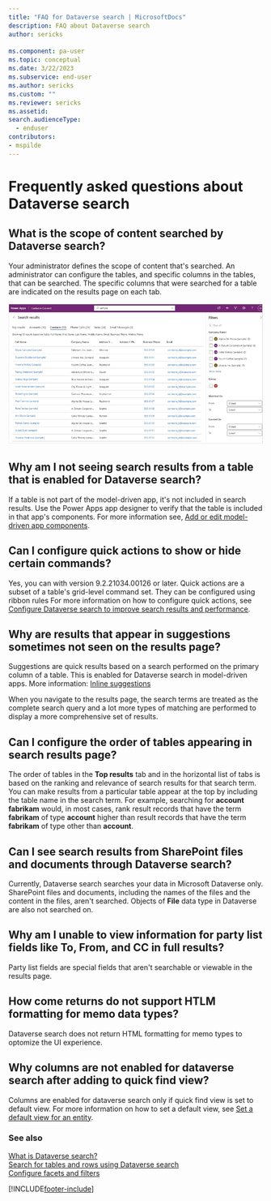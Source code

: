```yaml
---
title: "FAQ for Dataverse search | MicrosoftDocs"
description: FAQ about Dataverse search
author: sericks

ms.component: pa-user
ms.topic: conceptual
ms.date: 3/22/2023
ms.subservice: end-user
ms.author: sericks
ms.custom: ""
ms.reviewer: sericks
ms.assetid: 
search.audienceType: 
  - enduser
contributors:
- mspilde
---
```


# Frequently asked questions about Dataverse search

## What is the scope of content searched by Dataverse search?

Your administrator defines the scope of content that's searched. An administrator can configure the tables, and specific columns in the tables, that can be searched. The specific columns that were searched for a table are indicated on the results page on each tab.

![An example of search results on the Contacts tab.](media/search-faq-1.png "An example of search results on the Contacts tab") 

## Why am I not seeing search results from a table that is enabled for Dataverse search?

If a table is not part of the model-driven app, it's not included in search results. Use the Power Apps app designer to verify that the table is included in that app's components. For more information see, [Add or edit model-driven app components](../maker/model-driven-apps/add-edit-app-components.md#add-a-component).


## Can I configure quick actions to show or hide certain commands?
Yes, you can with version 9.2.21034.00126 or later. Quick actions are a subset of a table's grid-level command set. They can be configured using ribbon rules
For more information on how to configure quick actions, see [Configure Dataverse search to improve search results and performance](/power-platform/admin/configure-relevance-search-organization#configure-quick-actions).

## Why are results that appear in suggestions sometimes not seen on the results page?

Suggestions are quick results based on a search performed on the primary column of a table. This is enabled for Dataverse search in model-driven apps. More information: [Inline suggestions](relevance-search.md#inline-suggestions)

When you navigate to the results page, the search terms are treated as the complete search query and a lot more types of matching are performed to display a more comprehensive set of results.

## Can I configure the order of tables appearing in search results page?

The order of tables in the **Top results** tab and in the horizontal list of tabs is based on the ranking and relevance of search results for that search term. You can make results from a particular table appear at the top by including the table name in the search term. For example, searching for **account fabrikam** would, in most cases, rank result records that have the term **fabrikam** of type **account** higher than result records that have the term **fabrikam** of type other than **account**.

## Can I see search results from SharePoint files and documents through Dataverse search?

Currently, Dataverse search searches your data in Microsoft Dataverse only. SharePoint files and documents, including the names of the files and the content in the files, aren't searched. Objects of **File** data type in Dataverse are also not searched on.

## Why am I unable to view information for party list fields like To, From, and CC in full results?

Party list fields are special fields that aren't searchable or viewable in the results page. 

## How come returns do not support HTLM formatting for memo data types?

Dataverse search does not return HTML formatting for memo types to optomize the UI experience.

## Why columns are not enabled for dataverse search after adding to quick find view?

Columns are enabled for dataverse search only if quick find view is set to default view. For more information on how to set a default view, see [Set a default view for an entity](https://learn.microsoft.com/en-us/dynamics365/customerengagement/on-premises/customize/specify-default-views?view=op-9-1).

### See also

[What is Dataverse search?](relevance-search-benefits.md)<br/>
[Search for tables and rows using Dataverse search](relevance-search.md)<br/>
[Configure facets and filters](facets-and-filters.md)

[!INCLUDE[footer-include](../includes/footer-banner.md)]

